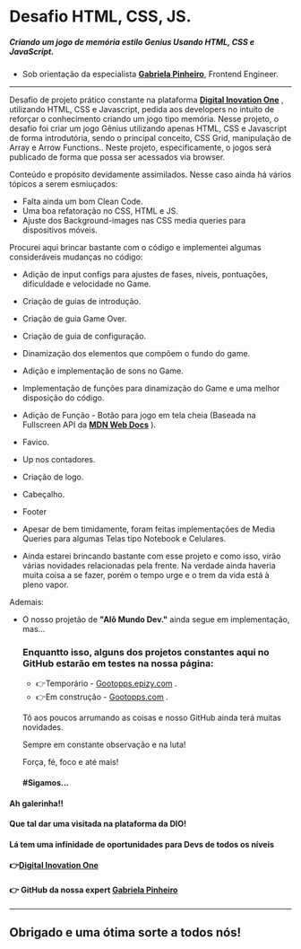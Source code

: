 # Desafio HTML, CSS, JS.

##### Criando um jogo de memória estilo Genius Usando HTML, CSS e JavaScript.

- Sob orientação da especialista  [**Gabriela Pinheiro**](https://www.linkedin.com/in/gabrielapinheiro129/), Frontend Engineer.

------

Desafio de projeto prático constante na plataforma [**Digital Inovation One**](https://web.dio.me/) , utilizando HTML, CSS e Javascript, pedida aos developers no intuito de reforçar o conhecimento criando um jogo tipo memória. 
Nesse projeto, o desafio foi criar um jogo Gênius utilizando apenas HTML, CSS e Javascript de forma introdutória, sendo o principal conceito, CSS Grid, manipulação de Array e Arrow Functions.. Neste projeto, especificamente, o jogos será publicado de forma que possa ser acessados via browser.

Conteúdo e propósito devidamente assimilados.
Nesse caso ainda há vários tópicos a serem esmiuçados:
- Falta ainda um bom Clean Code.
- Uma boa refatoração no CSS, HTML e JS.
- Ajuste dos Background-images nas CSS media queries para dispositivos móveis.

Procurei aqui brincar bastante com o código e implementei algumas consideráveis mudanças no código:
- Adição de input configs para ajustes de fases, níveis, pontuações, dificuldade e velocidade no Game.
- Criação de guias de introdução.
- Criação de guia Game Over.
- Criação de guia de configuração.
- Dinamização dos elementos que compõem o fundo do game.
- Adição e implementação de sons no Game. 
- Implementação de funções para dinamização do Game e uma melhor disposição do código.
- Adição de Função - Botão para jogo em tela cheia (Baseada na Fullscreen API da [**MDN Web Docs**](https://developer.mozilla.org/en-US/docs/Web/API/Fullscreen_API/Guide) ).
- Favico.
- Up nos contadores.
- Criação de logo.
- Cabeçalho.
- Footer

- Apesar de bem timidamente, foram feitas implementações de Media Queries para algumas Telas tipo Notebook e Celulares. 
- Ainda estarei brincando bastante com esse projeto e como isso, virão várias novidades relacionadas pela frente.
Na verdade ainda haveria muita coisa a se fazer, porém o tempo urge e o trem da vida está à pleno vapor.


Ademais:

- O nosso projetão de **"Alô Mundo Dev."** ainda segue em implementação,  mas... 

  ### Enquantto isso, alguns dos projetos constantes aqui no GitHub estarão em testes na nossa página:
  - 👉Temporário - [Gootopps.epizy.com](https://gootopps.epizy.com/) .
  - 👉Em construção - [Gootopps.com](https://gootopps.com/) .

  Tô aos poucos arrumando as coisas e nosso GitHub ainda terá muitas novidades.

  Sempre em constante observação e na luta! 

  Força, fé, foco e até mais!

  #### #Sigamos...

  

#### Ah galerinha!!

#### Que tal dar uma visitada na plataforma da DIO! 

#### Lá tem uma infinidade de oportunidades para Devs de todos os níveis

#### 👉[**Digital Inovation One**](https://web.dio.me/)

#### 👉 GitHub da nossa expert [**Gabriela Pinheiro**](http://www.github.com/SpruceGabriela)
------


## Obrigado e uma ótima sorte a todos nós! 
